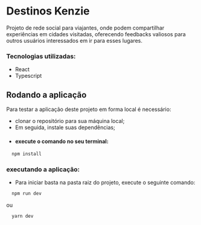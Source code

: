 # Destinos Kenzie

Projeto de rede social para viajantes, onde podem compartilhar experiências em cidades visitadas, oferecendo feedbacks valiosos para outros usuários interessados em ir para esses lugares.

### Tecnologias utilizadas:
- React
- Typescript

## Rodando a aplicação

Para testar a aplicação deste projeto em forma local é necessário:

- clonar o repositório para sua máquina local;
- Em seguida, instale suas dependências;
- ####  execute o comando no seu terminal:

```bash
  npm install
```
### executando a aplicação:

- Para iniciar basta na pasta raiz do projeto, execute o seguinte comando:
```bash
  npm run dev
```
ou 
```bash
  yarn dev
```


